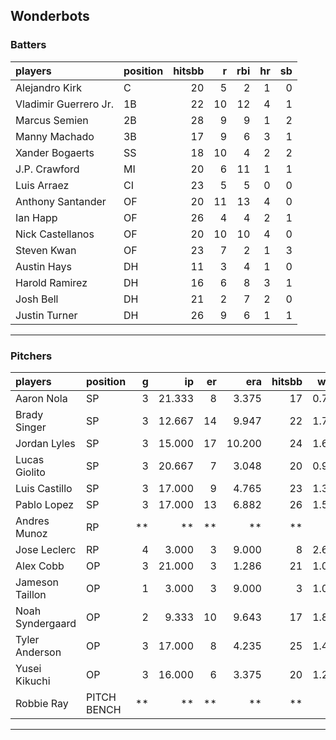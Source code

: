 ## Wonderbots

### Batters

 
|players               |position | hitsbb|  r| rbi| hr| sb| 
|:---------------------|:--------|------:|--:|---:|--:|--:| 
|Alejandro Kirk        |C        |     20|  5|   2|  1|  0| 
|Vladimir Guerrero Jr. |1B       |     22| 10|  12|  4|  1| 
|Marcus Semien         |2B       |     28|  9|   9|  1|  2| 
|Manny Machado         |3B       |     17|  9|   6|  3|  1| 
|Xander Bogaerts       |SS       |     18| 10|   4|  2|  2| 
|J.P. Crawford         |MI       |     20|  6|  11|  1|  1| 
|Luis Arraez           |CI       |     23|  5|   5|  0|  0| 
|Anthony Santander     |OF       |     20| 11|  13|  4|  0| 
|Ian Happ              |OF       |     26|  4|   4|  2|  1| 
|Nick Castellanos      |OF       |     20| 10|  10|  4|  0| 
|Steven Kwan           |OF       |     23|  7|   2|  1|  3| 
|Austin Hays           |DH       |     11|  3|   4|  1|  0| 
|Harold Ramirez        |DH       |     16|  6|   8|  3|  1| 
|Josh Bell             |DH       |     21|  2|   7|  2|  0| 
|Justin Turner         |DH       |     26|  9|   6|  1|  1| 


* * *

### Pitchers

 
|players          |position    |  g|     ip| er|    era| hitsbb|  whip| so|  w| sv| 
|:----------------|:-----------|--:|------:|--:|------:|------:|-----:|--:|--:|--:| 
|Aaron Nola       |SP          |  3| 21.333|  8|  3.375|     17| 0.797| 14|  1|  0| 
|Brady Singer     |SP          |  3| 12.667| 14|  9.947|     22| 1.737| 14|  1|  0| 
|Jordan Lyles     |SP          |  3| 15.000| 17| 10.200|     24| 1.600| 12|  0|  0| 
|Lucas Giolito    |SP          |  3| 20.667|  7|  3.048|     20| 0.968| 18|  0|  0| 
|Luis Castillo    |SP          |  3| 17.000|  9|  4.765|     23| 1.353| 17|  0|  0| 
|Pablo Lopez      |SP          |  3| 17.000| 13|  6.882|     26| 1.529| 21|  1|  0| 
|Andres Munoz     |RP          | **|     **| **|     **|     **|    **| **| **| **| 
|Jose Leclerc     |RP          |  4|  3.000|  3|  9.000|      8| 2.667|  4|  0|  0| 
|Alex Cobb        |OP          |  3| 21.000|  3|  1.286|     21| 1.000| 16|  2|  0| 
|Jameson Taillon  |OP          |  1|  3.000|  3|  9.000|      3| 1.000|  4|  0|  0| 
|Noah Syndergaard |OP          |  2|  9.333| 10|  9.643|     17| 1.821|  2|  1|  0| 
|Tyler Anderson   |OP          |  3| 17.000|  8|  4.235|     25| 1.471| 14|  0|  0| 
|Yusei Kikuchi    |OP          |  3| 16.000|  6|  3.375|     20| 1.250| 13|  2|  0| 
|Robbie Ray       |PITCH BENCH | **|     **| **|     **|     **|    **| **| **| **| 


* * *


